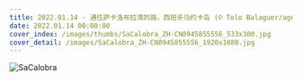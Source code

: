 ```yaml
---
title: 2022.01.14 - 通往萨卡洛布拉湾的路，西班牙马约卡岛 (© Tolo Balaguer/agefotostock)
date: 2022.01.14 00:00:00
cover_index: /images/thumbs/SaCalobra_ZH-CN0945855556_533x300.jpg
cover_detail: /images/SaCalobra_ZH-CN0945855556_1920x1080.jpg
---
```


![SaCalobra](/images/SaCalobra_ZH-CN0945855556_1920x1080.jpg)
